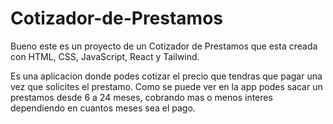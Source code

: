# Cotizador-de-Prestamos


Bueno este es un proyecto de un Cotizador de Prestamos que esta creada con HTML, CSS, JavaScript, React y Tailwind.

Es una aplicacion donde podes cotizar el precio que tendras que pagar una vez que solicites el prestamo. Como se puede ver en la app
podes sacar un prestamos desde 6 a 24 meses, cobrando mas o menos interes dependiendo en cuantos meses sea el pago.
